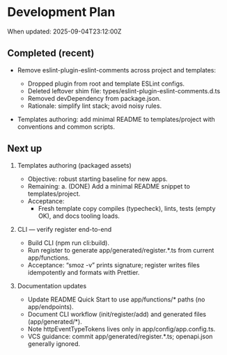 # Development Plan

When updated: 2025-09-04T23:12:00Z

## Completed (recent)
- Remove eslint-plugin-eslint-comments across project and templates:
  - Dropped plugin from root and template ESLint configs.
  - Deleted leftover shim file: types/eslint-plugin-eslint-comments.d.ts
  - Removed devDependency from package.json.
  - Rationale: simplify lint stack; avoid noisy rules.

- Templates authoring: add minimal README to templates/project with
  conventions and common scripts.

## Next up

1) Templates authoring (packaged assets)
   - Objective: robust starting baseline for new apps.
   - Remaining:
     a. (DONE) Add a minimal README snippet to templates/project.
   - Acceptance:
     - Fresh template copy compiles (typecheck), lints, tests (empty OK), and docs tooling loads.

2) CLI — verify register end-to-end

   - Build CLI (npm run cli:build).
   - Run register to generate app/generated/register.*.ts from current app/functions.
   - Acceptance: “smoz -v” prints signature; register writes files idempotently and formats with Prettier.

3) Documentation updates
   - Update README Quick Start to use app/functions/* paths (no app/endpoints).
   - Document CLI workflow (init/register/add) and generated files (app/generated/*).
   - Note httpEventTypeTokens lives only in app/config/app.config.ts.
   - VCS guidance: commit app/generated/register.*.ts; openapi.json generally ignored.